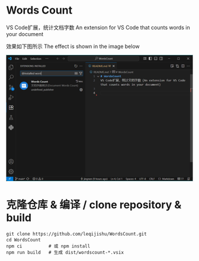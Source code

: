 # Words Count
VS Code扩展，统计文档字数
An extension for VS Code that counts words in your document

效果如下图所示
The effect is shown in the image below

![preview](./assets/snapshots/wordscount.png)

# 克隆仓库 & 编译 / clone repository & build

```
git clone https://github.com/leqijishu/WordsCount.git
cd WordsCount
npm ci          # 或 npm install
npm run build   # 生成 dist/wordscount-*.vsix
```